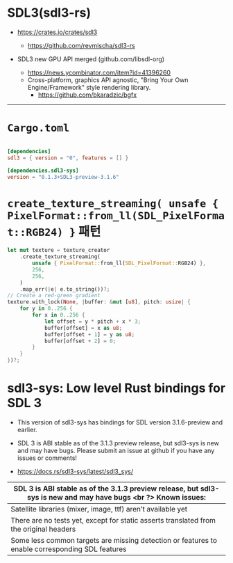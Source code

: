 # SDL3(sdl3-rs)

- https://crates.io/crates/sdl3
  - https://github.com/revmischa/sdl3-rs

- SDL3 new GPU API merged (github.com/libsdl-org)
  - https://news.ycombinator.com/item?id=41396260
  - Cross-platform, graphics API agnostic, "Bring Your Own Engine/Framework" style rendering library.
    - https://github.com/bkaradzic/bgfx

<hr />

# `Cargo.toml`

```toml

[dependencies]
sdl3 = { version = "0", features = [] }

[dependencies.sdl3-sys]
version = "0.1.3+SDL3-preview-3.1.6"
```

# `create_texture_streaming( unsafe { PixelFormat::from_ll(SDL_PixelFormat::RGB24) }` 패턴

```rs
let mut texture = texture_creator
    .create_texture_streaming(
        unsafe { PixelFormat::from_ll(SDL_PixelFormat::RGB24) },
        256,
        256,
    )
    .map_err(|e| e.to_string())?;
// Create a red-green gradient
texture.with_lock(None, |buffer: &mut [u8], pitch: usize| {
    for y in 0..256 {
        for x in 0..256 {
            let offset = y * pitch + x * 3;
            buffer[offset] = x as u8;
            buffer[offset + 1] = y as u8;
            buffer[offset + 2] = 0;
        }
    }
})?;
```


# sdl3-sys: Low level Rust bindings for SDL 3

- This version of sdl3-sys has bindings for SDL version 3.1.6-preview and earlier.

- SDL 3 is ABI stable as of the 3.1.3 preview release, but sdl3-sys is new and may have bugs. Please submit an issue at github if you have any issues or comments!

- https://docs.rs/sdl3-sys/latest/sdl3_sys/

|SDL 3 is ABI stable as of the 3.1.3 preview release, but sdl3-sys is new and may have bugs <br ?> Known issues:|
|-|
|Satellite libraries (mixer, image, ttf) aren’t available yet|
There are no tests yet, except for static asserts translated from the original headers|
|Some less common targets are missing detection or features to enable corresponding SDL features|

